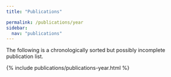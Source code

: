 ```yaml
---
title: "Publications"

permalink: /publications/year
sidebar:
  nav: "publications"
---
```

The following is a chronologically sorted but possibly incomplete publication
list.

{% include publications/publications-year.html %}
